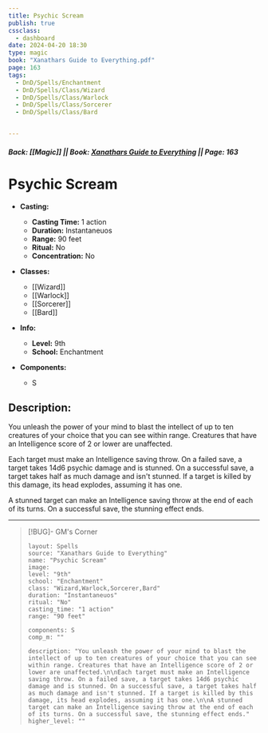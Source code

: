 ```yaml
---
title: Psychic Scream
publish: true
cssclass:
  - dashboard
date: 2024-04-20 18:30
type: magic
book: "Xanathars Guide to Everything.pdf"
page: 163
tags:
  - DnD/Spells/Enchantment
  - DnD/Spells/Class/Wizard
  - DnD/Spells/Class/Warlock
  - DnD/Spells/Class/Sorcerer
  - DnD/Spells/Class/Bard


---
```


##### Back: [[Magic]] || Book: [Xanathars Guide to Everything](https://drive.google.com/drive/folders/1O5bhpYizcIT5xxAoLOuzCRht_PVS7VSG?usp=sharing) || Page: 163

# Psychic Scream

- **Casting:**
    - **Casting Time:** 1 action
    - **Duration:** Instantaneuos
    - **Range:** 90 feet
    - **Ritual:** No
    - **Concentration:** No
- **Classes:**
    - [[Wizard]]
    - [[Warlock]]
    - [[Sorcerer]]
    - [[Bard]]

- **Info:**
    - **Level:** 9th
    - **School:** Enchantment
- **Components:**
    - S


## Description:
You unleash the power of your mind to blast the intellect of up to ten creatures of your choice that you can see within range. Creatures that have an Intelligence score of 2 or lower are unaffected.

Each target must make an Intelligence saving throw. On a failed save, a target takes 14d6 psychic damage and is stunned. On a successful save, a target takes half as much damage and isn't stunned. If a target is killed by this damage, its head explodes, assuming it has one.

A stunned target can make an Intelligence saving throw at the end of each of its turns. On a successful save, the stunning effect ends.



---

> [!BUG]- GM's Corner
>
> ```statblock
> layout: Spells
> source: "Xanathars Guide to Everything"
> name: "Psychic Scream"
> image: 
> level: "9th"
> school: "Enchantment"
> class: "Wizard,Warlock,Sorcerer,Bard"
> duration: "Instantaneuos"
> ritual: "No"
> casting_time: "1 action"
> range: "90 feet"
>
> components: S
> comp_m: ""
>
> description: "You unleash the power of your mind to blast the intellect of up to ten creatures of your choice that you can see within range. Creatures that have an Intelligence score of 2 or lower are unaffected.\n\nEach target must make an Intelligence saving throw. On a failed save, a target takes 14d6 psychic damage and is stunned. On a successful save, a target takes half as much damage and isn't stunned. If a target is killed by this damage, its head explodes, assuming it has one.\n\nA stunned target can make an Intelligence saving throw at the end of each of its turns. On a successful save, the stunning effect ends."
> higher_level: ""
> ```
